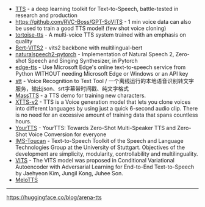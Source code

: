 - [TTS](https://github.com/coqui-ai/TTS) - a deep learning toolkit for Text-to-Speech, battle-tested in research and production
- https://github.com/RVC-Boss/GPT-SoVITS - 1 min voice data can also be used to train a good TTS model! (few shot voice cloning)
- [tortoise-tts](https://github.com/neonbjb/tortoise-tts) - A multi-voice TTS system trained with an emphasis on quality
- [Bert-VITS2](https://github.com/fishaudio/Bert-VITS2) - vits2 backbone with multilingual-bert
- [naturalspeech2-pytorch](https://github.com/lucidrains/naturalspeech2-pytorch) - Implementation of Natural Speech 2, Zero-shot Speech and Singing Synthesizer, in Pytorch
- [edge-tts](https://github.com/rany2/edge-tts) - Use Microsoft Edge's online text-to-speech service from Python WITHOUT needing Microsoft Edge or Windows or an API key
- [stt](https://github.com/jianchang512/stt) - Voice Recognition to Text Tool / 一个离线运行的本地语音识别转文字服务，输出json、srt字幕带时间戳、纯文字格式
- [MassTTS](https://github.com/anyvoiceai/MassTTS) - a TTS demo for training new characters.
- [XTTS-v2](https://huggingface.co/coqui/XTTS-v2) - TTS is a Voice generation model that lets you clone voices into different languages by using just a quick 6-second audio clip. There is no need for an excessive amount of training data that spans countless hours.
- [YourTTS](https://github.com/Edresson/YourTTS) - YourTTS: Towards Zero-Shot Multi-Speaker TTS and Zero-Shot Voice Conversion for everyone
- [IMS-Toucan](https://github.com/DigitalPhonetics/IMS-Toucan) - Text-to-Speech Toolkit of the Speech and Language Technologies Group at the University of Stuttgart. Objectives of the development are simplicity, modularity, controllability and multilinguality.
- [VITS](https://huggingface.co/docs/transformers/model_doc/vits) - The VITS model was proposed in Conditional Variational Autoencoder with Adversarial Learning for End-to-End Text-to-Speech by Jaehyeon Kim, Jungil Kong, Juhee Son.
- [MeloTTS](https://huggingface.co/spaces/mrfakename/MeloTTS)

---

https://huggingface.co/blog/arena-tts
